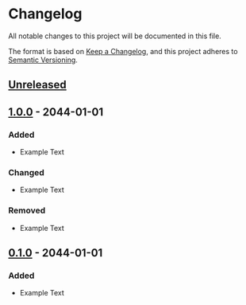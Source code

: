 # Changelog
All notable changes to this project will be documented in this file.

The format is based on [Keep a Changelog](https://keepachangelog.com/en/1.0.0/),
and this project adheres to [Semantic Versioning](https://semver.org/spec/v2.0.0.html).

## [Unreleased]

## [1.0.0] - 2044-01-01
### Added
- Example Text

### Changed
- Example Text

### Removed
- Example Text

## [0.1.0] - 2044-01-01
### Added
- Example Text

[Unreleased]: https://github.com/USERNAME/YOUR_PROJECT_NAME/compare/v1.0.0...HEAD
[1.0.0]: https://github.com/USERNAME/YOUR_PROJECT_NAME/compare/v0.1.0...v1.0.0
[0.1.0]: https://github.com/USERNAME/YOUR_PROJECT_NAME/releases/tag/v0.1.0
